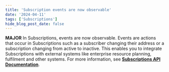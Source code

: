 ```yaml
---
title: 'Subscription events are now observable'
date: '2024-04-11'
tags: ['Subscriptions']
hide_blog_post_date: false
---
```

**MAJOR** In Subscriptions, events are now observable. Events are actions that occur in Subscriptions such as a subscriber changing their address or a subscription changing from active to inactive. This enables you to integrate Subscriptions with external systems like enterprise resource planning, fulfilment and other systems. For more information, see **[Subscriptions API Documentation](https://elasticpath.apidocumentation.com/reference)**.
